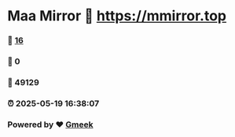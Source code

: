 # Maa Mirror :link: https://mmirror.top 
### :page_facing_up: [16](https://mmirror.top/tag.html) 
### :speech_balloon: 0 
### :hibiscus: 49129 
### :alarm_clock: 2025-05-19 16:38:07 
### Powered by :heart: [Gmeek](https://github.com/Meekdai/Gmeek)
